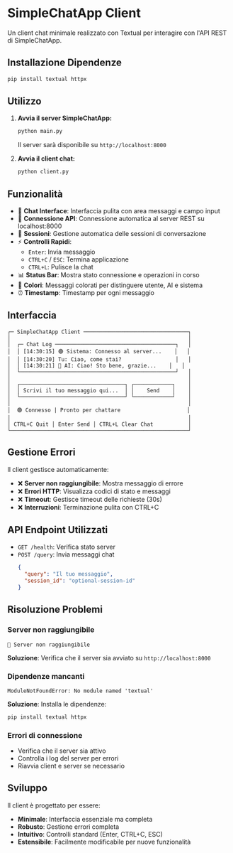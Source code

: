 # SimpleChatApp Client

Un client chat minimale realizzato con Textual per interagire con l'API REST di SimpleChatApp.

## Installazione Dipendenze

```bash
pip install textual httpx
```

## Utilizzo

1. **Avvia il server SimpleChatApp:**
   ```bash
   python main.py
   ```
   Il server sarà disponibile su `http://localhost:8000`

2. **Avvia il client chat:**
   ```bash
   python client.py
   ```

## Funzionalità

- 💬 **Chat Interface**: Interfaccia pulita con area messaggi e campo input
- 🔗 **Connessione API**: Connessione automatica al server REST su localhost:8000
- 🤖 **Sessioni**: Gestione automatica delle sessioni di conversazione
- ⚡ **Controlli Rapidi**:
  - `Enter`: Invia messaggio
  - `CTRL+C` / `ESC`: Termina applicazione
  - `CTRL+L`: Pulisce la chat
- 📊 **Status Bar**: Mostra stato connessione e operazioni in corso
- 🎨 **Colori**: Messaggi colorati per distinguere utente, AI e sistema
- ⏰ **Timestamp**: Timestamp per ogni messaggio

## Interfaccia

```
┌─ SimpleChatApp Client ─────────────────────────────────┐
│                                                        │
│  ┌─ Chat Log ──────────────────────────────────────┐   │
│  │ [14:30:15] 🟢 Sistema: Connesso al server...    │   │
│  │ [14:30:20] Tu: Ciao, come stai?                 │   │
│  │ [14:30:21] 🤖 AI: Ciao! Sto bene, grazie...    │   │
│  └─────────────────────────────────────────────────┘   │
│                                                        │
│  ┌─────────────────────────────────┐ ┌────────────┐    │
│  │ Scrivi il tuo messaggio qui...  │ │    Send    │    │
│  └─────────────────────────────────┘ └────────────┘    │
│                                                        │
│  🟢 Connesso | Pronto per chattare                     │
│                                                        │
│ CTRL+C Quit │ Enter Send │ CTRL+L Clear Chat           │
└────────────────────────────────────────────────────────┘
```

## Gestione Errori

Il client gestisce automaticamente:
- ❌ **Server non raggiungibile**: Mostra messaggio di errore
- ❌ **Errori HTTP**: Visualizza codici di stato e messaggi
- ❌ **Timeout**: Gestisce timeout delle richieste (30s)
- ❌ **Interruzioni**: Terminazione pulita con CTRL+C

## API Endpoint Utilizzati

- `GET /health`: Verifica stato server
- `POST /query`: Invia messaggi chat
  ```json
  {
    "query": "Il tuo messaggio",
    "session_id": "optional-session-id"
  }
  ```

## Risoluzione Problemi

### Server non raggiungibile
```
🔴 Server non raggiungibile
```
**Soluzione**: Verifica che il server sia avviato su `http://localhost:8000`

### Dipendenze mancanti
```
ModuleNotFoundError: No module named 'textual'
```
**Soluzione**: Installa le dipendenze:
```bash
pip install textual httpx
```

### Errori di connessione
- Verifica che il server sia attivo
- Controlla i log del server per errori
- Riavvia client e server se necessario

## Sviluppo

Il client è progettato per essere:
- **Minimale**: Interfaccia essenziale ma completa
- **Robusto**: Gestione errori completa
- **Intuitivo**: Controlli standard (Enter, CTRL+C, ESC)
- **Estensibile**: Facilmente modificabile per nuove funzionalità